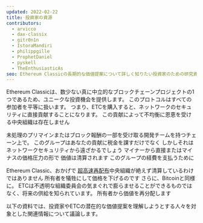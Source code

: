 ```yaml
---
updated: 2022-02-22
title: 投資家の資源
contributors:
  - arvicco
  - dax-classix
  - gitr0n1n
  - IstoraMandiri
  - philippgille
  - ProphetDaniel
  - pyskell
  - TheEnthusiasticAs
seo: Ethereum Classicの長期的な価値提案について詳しく知りたい投資家のための研究資料。
---
```


Ethereum Classicは、数少ない真に中立的なブロックチェーンプロジェクトの1つであるため、ユニークな投資機会を提供します。 このプロトコルはすべての参加者を平等に扱います。 つまり、ETCを購入すると、ネットワークのセキュリティに直接貢献することになります。 この貢献によって不均衡に恩恵を受ける中央組織は存在しません

未処理のプリマインまたはブロック報酬の一部を受け取る開発チームを持つチェーン上で。 このグループはあなたの貢献に税金を課すだけでなく しかしそれはネットワークセキュリティから遠ざかるでしょう マイナーから直接またはマイナスの価格圧力の形で 価値は清算されます このグループの経費を支払うために

Ethereum Classic、おかげで [超高速再配布](/why-classic/genesis#free-money-and-the-ultrafair-redistribution)中央組織が絶えず清算しているわけではありません 所有者を犠牲にして価格を下げるのです さらに、Bitcoinと同様に。 ETCは不透明な組織委員会の気まぐれで膨らませることができるものではなく、将来の供給を知られています。 所有者から価値を再分配します

以下の資料では、投資家やETCの潜在的な価値提案を理解しようとする人々を対象とした関連情報について議論します。